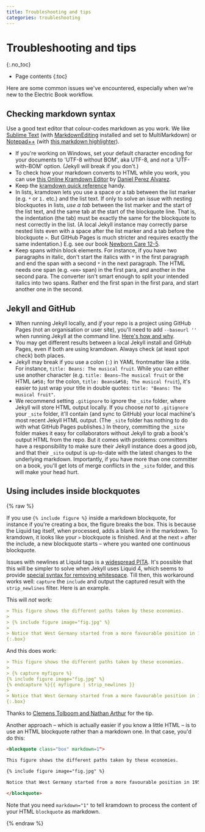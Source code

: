 ```yaml
---
title: Troubleshooting and tips
categories: troubleshooting
---
```


# Troubleshooting and tips
{:.no_toc}

* Page contents
{:toc}

Here are some common issues we've encountered, especially when we're new to the Electric Book workflow.

## Checking markdown syntax

Use a good text editor that colour-codes markdown as you work. We like [Sublime Text](http://www.sublimetext.com/) (with [MarkdownEditing](https://github.com/SublimeText-Markdown/MarkdownEditing) installed and set to MultiMarkdown) or [Notepad++](https://notepad-plus-plus.org/) (with [this markdown highlighter](https://github.com/Edditoria/markdown_npp_zenburn)).

*   If you're working on Windows, set your default character encoding for your documents to 'UTF-8 without BOM', aka UTF-8, and *not* a 'UTF-with-BOM' option. (Jekyll will break if you don't.)
*   To check how your markdown converts to HTML while you work, you can use [this Online Kramdown Editor](http://kramdown.herokuapp.com/) by [Daniel Perez Alvarez](https://github.com/unindented/online-kramdown-sinatra).
*   Keep the [kramdown quick reference](http://kramdown.gettalong.org/quickref.html) handy.
*   In lists, kramdown lets you use a space *or* a tab between the list marker (e.g. `*` or `1.` etc.) and the list text. If only to solve an issue with nesting blockquotes in lists, *use a tab* between the list marker and the start of the list text, and the same tab at the start of the blockquote line. That is, the indentation (the tab) must be exactly the same for the blockquote to nest correctly in the list. (A local Jekyll instance may correctly parse nested lists even with a space after the list marker and a tab before the blockquote `>`. But GitHub Pages is much stricter and requires exactly the same indentation.) E.g. see our book [Newborn Care 12-5](http://bettercarehealth.github.io/bettercare/newborn-care/12.html#how-can-you-prevent-infection-in-newborn-infants).
*   Keep spans within block elements. For instance, if you have two paragraphs in italic, don't start the italics with `*` in the first paragraph and end the span with a second `*` in the next paragraph. The HTML needs one span (e.g. `<em>` span) in the first para, and another in the second para. The converter isn't smart enough to split your intended italics into two spans. Rather end the first span in the first para, and start another one in the second.

## Jekyll and GitHub

*	When running Jekyll locally, and *if* your repo is a project using GitHub Pages (not an organisation or user site), you'll need to add `--baseurl ''` when running Jekyll at the command line. [Here's how and why](http://jekyllrb.com/docs/github-pages/#project-page-url-structure).
*	You may get different results between a local Jekyll install and GitHub Pages, even if both are using kramdown. Always check (at least spot check) both places.
*	Jekyll may break if you use a colon (`:`) in YAML frontmatter like a title. For instance, `title: Beans: The musical fruit`. While you can either use another character (e.g. `title: Beans—The musical fruit` or the HTML `&#58;` for the colon, `title: Beans&#58; The musical fruit`), it's easier to just wrap your title in double quotes: `title: "Beans: The musical fruit"`.
*	We recommend setting `.gitignore` to ignore the `_site` folder, where Jekyll will store HTML output locally. If you choose *not* to `.gitignore` your `_site` folder, it'll contain (and sync to GitHub) your local machine's most recent Jekyll HTML output. (The `_site` folder has nothing to do with what GitHub Pages publishes.) In theory, committing the `_site` folder makes it easy for collaborators without Jekyll to grab a book's output HTML from the repo. But it comes with problems: committers have a responsibility to make sure their Jekyll instance does a good job, and that their `_site` output is up-to-date with the latest changes to the underlying markdown. Importantly, if you have more than one committer on a book, you'll get lots of merge conflicts in the `_site` folder, and this will make your head hurt.

## Using includes inside blockquotes

{% raw %}

If you use `{% include figure %}` inside a markdown blockquote, for instance if you're creating a box, the figure breaks the box. This is because the Liquid tag itself, when processed, adds a blank line in the markdown. To kramdown, it looks like your `>` blockquote is finished. And at the next `>` after the include, a new blockquote starts – where you wanted one continuous blockquote.

Issues with newlines at Liquid tags is a [widespread PITA](https://github.com/Shopify/liquid/issues/216). It's possible that this will be simpler to solve when Jekyll uses Liquid 4, which seems to provide [special syntax for removing whitespace](https://help.shopify.com/themes/liquid/basics/whitespace). Till then, this workaround works well: `capture` the `include` and output the captured result with the `strip_newlines` filter. Here is an example.

This will *not* work:

``` md
> This figure shows the different paths taken by these economies. 
> 
> {% include figure image="fig.jpg" %}
> 
> Notice that West Germany started from a more favourable position in 1950 than East Germany. Yet in 1936, before the war began, the two parts of Germany had virtually identical living standards. 
{:.box}
```

And this does work:

``` md
> This figure shows the different paths taken by these economies. 
> 
> {% capture myfigure %}
{% include figure image="fig.jpg" %}
{% endcapture %}{{ myfigure | strip_newlines }}
> 
> Notice that West Germany started from a more favourable position in 1950 than East Germany. Yet in 1936, before the war began, the two parts of Germany had virtually identical living standards. 
{:.box}
```

Thanks to [Clemens Tolboom and Nathan Arthur](http://stackoverflow.com/a/25803493/1781075) for the tip.

Another approach – which is actually easier if you know a little HTML – is to use an HTML blockquote rather than a markdown one. In that case, you'd do this:

``` md
<blockquote class="box" markdown=1">

This figure shows the different paths taken by these economies. 

{% include figure image="fig.jpg" %}

Notice that West Germany started from a more favourable position in 1950 than East Germany. Yet in 1936, before the war began, the two parts of Germany had virtually identical living standards. 

</blockquote>
```

Note that you need `markdown="1"` to tell kramdown to process the content of your HTML `blockquote` as markdown.

{% endraw %}
